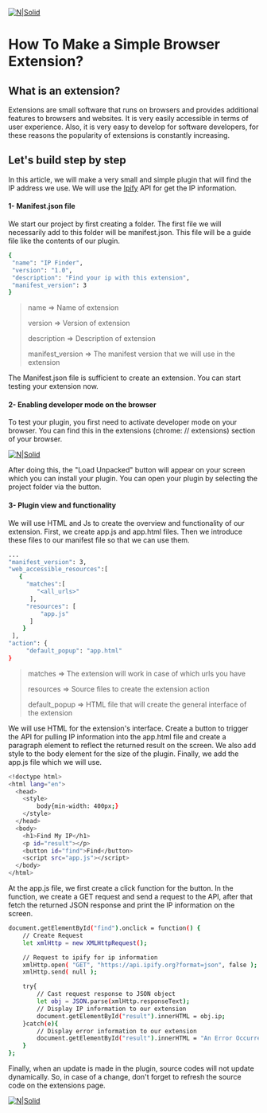 [![N|Solid](http://yazilimhayati.com/medianova-tech.png)](https://www.medianova.com)


# How To Make a Simple Browser Extension?

## What is an extension?

Extensions are small software that runs on browsers and provides additional features to browsers and websites. It is very easily accessible in terms of user experience. Also, it is very easy to develop for software developers, for these reasons the popularity of extensions is constantly increasing. 

## Let's build step by step

In this article, we will make a very small and simple plugin that will find the IP address we use. We will use the
[Ipify][ipify] API for get the IP information.

#### 1- Manifest.json file

We start our project by first creating a folder. The first file we will necessarily add to this folder will be manifest.json. This file will be a guide file like the contents of our plugin. 

```sh
{
 "name": "IP Finder",
 "version": "1.0",
 "description": "Find your ip with this extension",
 "manifest_version": 3
}
```
> name => Name of extension
> 
> version => Version of extension
> 
> description => Description of extension 
> 
> manifest_version => The manifest version that we will use in the extension

The Manifest.json file is sufficient to create an extension. You can start testing your extension now. 
#### 2- Enabling developer mode on the browser

To test your plugin, you first need to activate developer mode on your browser. You can find this in the extensions (chrome: // extensions) section of your browser.

[![N|Solid](http://yazilimhayati.com/image-1.png)](https://www.medianova.com)

After doing this, the "Load Unpacked" button will appear on your screen which you can install your plugin. You can open your plugin by selecting the project folder via the button.


#### 3- Plugin view and functionality

We will use HTML and Js to create the overview and functionality of our extension. First, we create app.js and app.html files. Then we introduce these files to our manifest file so that we can use them.

```sh
...
"manifest_version": 3,
"web_accessible_resources":[
   {
     "matches":[
        "<all_urls>" 
      ],
     "resources": [ 
         "app.js"
      ]
    }
 ],
"action": {
     "default_popup": "app.html"
}

```
> matches => The extension will work in case of which urls you have
> 
> resources => Source files to create the extension action
> 
> default_popup => HTML file that will create the general interface of the extension 

We will use HTML for the extension's interface. Create a button to trigger the API for pulling IP information into the app.html file and create a paragraph element to reflect the returned result on the screen. We also add style to the body element for the size of the plugin. Finally, we add the app.js file which we will use.

```sh
<!doctype html>
<html lang="en">
  <head>
    <style>
        body{min-width: 400px;}
    </style>
  </head>
  <body>
    <h1>Find My IP</h1>
    <p id="result"></p>
    <button id="find">Find</button>
    <script src="app.js"></script>
  </body>
</html>

```

At the app.js file, we first create a click function for the button. In the function, we create a GET request and send a request to the API, after that fetch the returned JSON response and print the IP information on the screen.

```sh
document.getElementById("find").onclick = function() {
    // Create Request
    let xmlHttp = new XMLHttpRequest();

    // Request to ipify for ip information
    xmlHttp.open( "GET", "https://api.ipify.org?format=json", false ); // false for synchronous request
    xmlHttp.send( null );

    try{
        // Cast request response to JSON object
        let obj = JSON.parse(xmlHttp.responseText);
        // Display IP information to our extension
        document.getElementById("result").innerHTML = obj.ip;
    }catch(e){
        // Display error information to our extension
        document.getElementById("result").innerHTML = "An Error Occurred";
    }
};
```

Finally, when an update is made in the plugin, source codes will not update dynamically. So, in case of a change, don't forget to refresh the source code on the extensions page.

[![N|Solid](http://yazilimhayati.com/image-2.png)](https://www.medianova.com)



[//]: # (These are reference links used in the body of this note and get stripped out when the markdown processor does its job. There is no need to format nicely because it shouldn't be seen. Thanks SO - http://stackoverflow.com/questions/4823468/store-comments-in-markdown-syntax)

   [ipify]: <https://api.ipify.org/>
  
